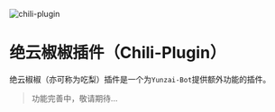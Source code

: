 ![chili-plugin](https://socialify.git.ci/diojs/chili-plugin/image?description=1&descriptionEditable=%E7%BB%9D%E4%BA%91%E6%A4%92%E6%A4%92%E6%8F%92%E4%BB%B6%E6%98%AF%E4%B8%80%E4%B8%AA%E4%B8%BA%60Yunzai-Bot%60%E6%8F%90%E4%BE%9B%E9%A2%9D%E5%A4%96%E5%8A%9F%E8%83%BD%E7%9A%84%E6%8F%92%E4%BB%B6&font=Rokkitt&forks=1&issues=1&logo=https%3A%2F%2Fraw.githubusercontent.com%2Fzolay-poi%2Fchili-plugin%2Fmaster%2Fresources%2Ficon.png&name=1&pattern=Brick%20Wall&pulls=1&stargazers=1&theme=Auto)

# 绝云椒椒插件（Chili-Plugin）

绝云椒椒（亦可称为吃梨）插件是一个为`Yunzai-Bot`提供额外功能的插件。

> 功能完善中，敬请期待…
